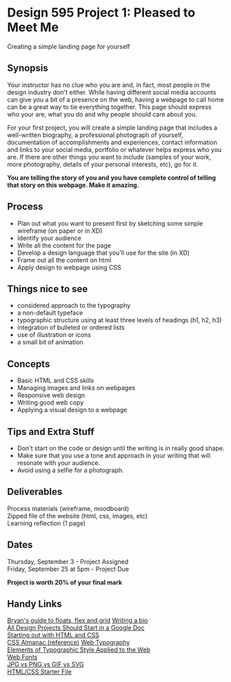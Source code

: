 # Design 595 Project 1: Pleased to Meet Me
Creating a simple landing page for yourself
## Synopsis
Your instructor has no clue who you are and, in fact, most people in the design industry don't either. While having different social media accounts can give you a bit of a presence on the web, having a webpage to call home can be a great way to tie everything together. This page should express who your are, what you do and why people should care about you.

For your first project, you will create a simple landing page that includes a well-written biography, a professional photograph of yourself, documentation of accomplishments and experiences, contact information and links to your social media, portfolio or whatever helps express who you are. If there are other things you want to include (samples of your work, more photography, details of your personal interests, etc), go for it. 

**You are telling the story of you and you have complete control of telling that story on this webpage. Make it amazing.**
## Process
- Plan out what you want to present first by sketching some simple wireframe (on paper or in XD)
- Identify your audience
- Write all the content for the page 
- Develop a design language that you'll use for the site (in XD)
- Frame out all the content on html
- Apply design to webpage using CSS
## Things nice to see
- considered approach to the typography
- a non-default typeface
- typographic structure using at least three levels of headings (h1, h2, h3)
- integration of bulleted or ordered lists
- use of illustration or icons
- a small bit of animation
## Concepts
- Basic HTML and CSS skills
- Managing images and links on webpages
- Responsive web design
- Writing good web copy 
- Applying a visual design to a webpage
## Tips and Extra Stuff
- Don't start on the code or design until the writing is in really good shape.
- Make sure that you use a tone and approach in your writing that will resonate with your audience.
- Avoid using a selfie for a photograph.
## Deliverables
Process materials (wireframe, moodboard)  
Zipped file of the website (html, css, images, etc)  
Learning reflection (1 page)  
## Dates
Thursday, September 3 - Project Assigned  
Friday, September 25 at 5pm - Project Due  

**Project is worth 20% of your final mark**
## Handy Links 
[Bryan's guide to floats, flex and grid](https://codepen.io/bryankulba/pen/mdbGoVp)
[Writing a bio](https://99u.adobe.com/articles/64151/how-to-write-a-better-bio-professional-summary)  
[All Design Projects Should Start in a Google Doc](https://www.tedgoas.com/blog/design-in-google-docs/)   
[Starting out with HTML and CSS](https://css-tricks.com/guides/beginner/)  
[CSS Almanac (reference)](https://css-tricks.com/almanac/)
[Web Typography](https://css-tricks.com/design-content-typography-first-look-type-nugget/)  
[Elements of Typographic Style Applied to the Web](http://webtypography.net/toc/)  
[Web Fonts](https://css-tricks.com/understanding-web-fonts-getting/)  
[JPG vs PNG vs GIF vs SVG](https://uxdesign.cc/jpg-vs-png-vs-gif-vs-svg-aefeca89f61)   
[HTML/CSS Starter File](https://codepen.io/bryankulba/pen/oNvdQbM)